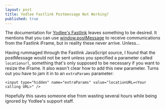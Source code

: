 ```yaml
---
layout: post
title: Yodlee Fastlink Postmessage Not Working?
published: true
---
```


The documentation for [Yodlee's Fastlink](https://developer.yodlee.com/Yodlee_API/FastLink/FastLink_3.0_Integration_Guide) leaves something to be desired. It mentions that you can use [window.postMessage](https://developer.mozilla.org/en-US/docs/Web/API/Window/postMessage) to receive communications from the Fastlink iFrame, but in reality these never arrive. Unless...

Having rummaged through the Fastlink JavaScript source, I found that the postMessage would not be sent unless you specified a parameter called `locationurl`, something that's only supposed to be necessary if you want to resize the iFrame. It also wasn't clear how to add this new parameter. Turns out you have to jam it in to an `extraParams` parameter:

```
<input type="hidden" name="extraParams" value="locationURL=<Your calling URL>" />
```

Hopefully this saves someone else from wasting several hours while being ignored by Yodlee's support staff.
